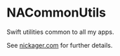 # NACommonUtils
Swift utilities common to all my apps.

See [nickager.com](http://nickager.com/blog/2016/03/04/NACommonUtils) for further details.
